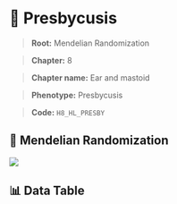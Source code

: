 # 🧪 Presbycusis

> **Root:** Mendelian Randomization

> **Chapter:** 8  

> **Chapter name:** Ear and mastoid

> **Phenotype:** Presbycusis  

> **Code:** `H8_HL_PRESBY`

## 🧬 Mendelian Randomization  

<img src="/MR/Figures/Forward/H8_HL_PRESBY.png"/>

## 📊 Data Table

<CsvTableMRF src="/MR_Data/Forward/H8_HL_PRESBY.csv"/>
